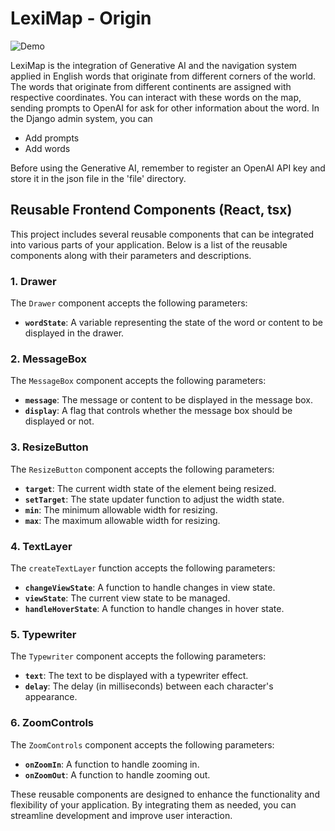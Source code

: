 # LexiMap - Origin
![Demo](https://github.com/LinVince/LexiMap/assets/38820721/a3e50e33-78c4-41f9-8014-77603c1435b6)

LexiMap is the integration of Generative AI and the navigation system applied in English words that originate from different corners of the world. The words that originate from different continents are assigned with respective coordinates. You can interact with these words on the map, sending prompts to OpenAI for ask for other information about the word.
In the Django admin system, you can 
- Add prompts
- Add words

Before using the Generative AI, remember to register an OpenAI API key and store it in the json file in the 'file' directory. 

## Reusable Frontend Components (React, tsx)

This project includes several reusable components that can be integrated into various parts of your application. Below is a list of the reusable components along with their parameters and descriptions.

### 1. Drawer

The `Drawer` component accepts the following parameters:

- **`wordState`**: A variable representing the state of the word or content to be displayed in the drawer.

### 2. MessageBox

The `MessageBox` component accepts the following parameters:

- **`message`**: The message or content to be displayed in the message box.
- **`display`**: A flag that controls whether the message box should be displayed or not.

### 3. ResizeButton

The `ResizeButton` component accepts the following parameters:

- **`target`**: The current width state of the element being resized.
- **`setTarget`**: The state updater function to adjust the width state.
- **`min`**: The minimum allowable width for resizing.
- **`max`**: The maximum allowable width for resizing.

### 4. TextLayer

The `createTextLayer` function accepts the following parameters:

- **`changeViewState`**: A function to handle changes in view state.
- **`viewState`**: The current view state to be managed.
- **`handleHoverState`**: A function to handle changes in hover state.

### 5. Typewriter

The `Typewriter` component accepts the following parameters:

- **`text`**: The text to be displayed with a typewriter effect.
- **`delay`**: The delay (in milliseconds) between each character's appearance.

### 6. ZoomControls

The `ZoomControls` component accepts the following parameters:

- **`onZoomIn`**: A function to handle zooming in.
- **`onZoomOut`**: A function to handle zooming out.

These reusable components are designed to enhance the functionality and flexibility of your application. By integrating them as needed, you can streamline development and improve user interaction.
